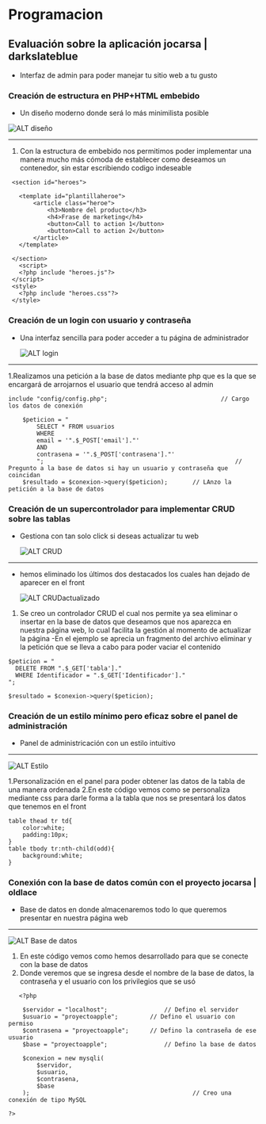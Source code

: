 # Programacion
## Evaluación sobre la aplicación jocarsa | darkslateblue
- Interfaz de admin para poder manejar tu sitio web a tu gusto
### Creación de estructura en PHP+HTML embebido

- Un diseño moderno donde será lo más minimilista posible

![ALT diseño](https://github.com/Danielcreux/DAMJoshueFreireSanchez/blob/82431547131b0692f3173458f4c5a08ece2cb4e4/Lenguaje%20de%20Marcas/003-Manipulaci%C3%B3n%20de%20documentos%20web/Proyecto/Apple/imagenes/Captura.PNG)

****

1. Con la estructura de embebido nos permitimos poder implementar una manera mucho más cómoda de establecer como deseamos un contenedor, sin estar escribiendo codigo indeseable
   
 ```
  <section id="heroes">
  
  	<template id="plantillaheroe">
  		<article class="heroe">
  			<h3>Nombre del producto</h3>
  			<h4>Frase de marketing</h4>
  			<button>Call to action 1</button>
  			<button>Call to action 2</button>
  		</article>
  	</template>
  	
  </section>	
  	<script>
  	<?php include "heroes.js"?>
  </script>
  <style>
  	<?php include "heroes.css"?>
  </style>

 ```
### Creación de un login con usuario y contraseña
- Una interfaz sencilla para poder acceder a tu página de administrador
  
  ![ALT login](https://github.com/Danielcreux/DAMJoshueFreireSanchez/blob/82431547131b0692f3173458f4c5a08ece2cb4e4/Lenguaje%20de%20Marcas/003-Manipulaci%C3%B3n%20de%20documentos%20web/Proyecto/Apple/imagenes/Captura2.PNG)

****

1.Realizamos una petición a la base de datos mediante php que es la que se encargará de arrojarnos el usuario que tendrá acceso al admin

```
include "config/config.php";								// Cargo los datos de conexión

	$peticion = "
		SELECT * FROM usuarios
		WHERE 
		email = '".$_POST['email']."'
		AND
		contrasena = '".$_POST['contrasena']."'
		";														// Pregunto a la base de datos si hay un usuario y contraseña que coincidan
	$resultado = $conexion->query($peticion);		// LAnzo la petición a la base de datos
```
### Creación de un supercontrolador para implementar CRUD sobre las tablas
- Gestiona con tan solo click si deseas actualizar tu web

   ![ALT CRUD](https://github.com/Danielcreux/DAMJoshueFreireSanchez/blob/82431547131b0692f3173458f4c5a08ece2cb4e4/Lenguaje%20de%20Marcas/003-Manipulaci%C3%B3n%20de%20documentos%20web/Proyecto/Apple/imagenes/Captura3.PNG)

 ****
 - hemos eliminado los últimos dos destacados los cuales han dejado de aparecer en el front
   
   ![ALT CRUDactualizado](https://github.com/Danielcreux/DAMJoshueFreireSanchez/blob/82431547131b0692f3173458f4c5a08ece2cb4e4/Lenguaje%20de%20Marcas/003-Manipulaci%C3%B3n%20de%20documentos%20web/Proyecto/Apple/imagenes/Captura4.PNG)
  
 1. Se creo un controlador CRUD el cual nos permite ya sea eliminar o insertar en la base de datos que deseamos que nos aparezca en nuestra página web, lo cual facilita la gestión al momento de actualizar la página
-En el ejemplo se aprecia un fragmento del archivo eliminar y la petición que se lleva a cabo para poder vaciar el contenido

  ```
$peticion = "
	DELETE FROM ".$_GET['tabla']."
	WHERE Identificador = ".$_GET['Identificador']."
"; 

$resultado = $conexion->query($peticion);

```
### Creación de un estilo mínimo pero eficaz sobre el panel de administración
 - Panel de administricación con un estilo intuitivo
   
****

![ALT Estilo](https://github.com/Danielcreux/DAMJoshueFreireSanchez/blob/82431547131b0692f3173458f4c5a08ece2cb4e4/Lenguaje%20de%20Marcas/003-Manipulaci%C3%B3n%20de%20documentos%20web/Proyecto/Apple/imagenes/Captura5.PNG)

1.Personalización en el panel para poder obtener las datos de la tabla de una manera ordenada
2.En este código vemos como se personaliza mediante css para darle forma a la tabla que nos se presentará los datos que tenemos en el front 

```
table thead tr td{
	color:white;
	padding:10px;
}
table tbody tr:nth-child(odd){
	background:white;
}
```
### Conexión con la base de datos común con el proyecto jocarsa | oldlace
- Base de datos en donde almacenaremos todo lo que queremos presentar en nuestra página web

****

![ALT Base de datos](https://github.com/Danielcreux/DAMJoshueFreireSanchez/blob/82431547131b0692f3173458f4c5a08ece2cb4e4/Lenguaje%20de%20Marcas/003-Manipulaci%C3%B3n%20de%20documentos%20web/Proyecto/Apple/imagenes/Captura6.PNG)

1. En este código vemos como hemos desarrollado para que se conecte con la base de datos
2. Donde veremos que se ingresa desde el nombre de la base de datos, la contraseña y el usuario con los privilegios que se usó

```
   <?php

	$servidor = "localhost";				// Defino el servidor
	$usuario = "proyectoapple";			// Defino el usuario con permiso
	$contrasena = "proyectoapple";		// Defino la contraseña de ese usuario
	$base = "proyectoapple";				// Defino la base de datos

	$conexion = new mysqli(
		$servidor, 
		$usuario, 
		$contrasena, 
		$base
	);												// Creo una conexión de tipo MySQL

?>
```
